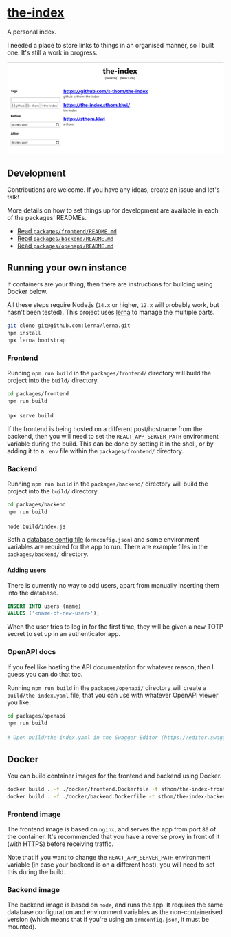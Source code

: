 # [the-index](https://the-index.sthom.kiwi/)

A personal index.

I needed a place to store links to things in an organised manner, so I built one. It's still a work in progress.

![Screenshot of the-index](./.github/screenshot.png)

## Development

Contributions are welcome. If you have any ideas, create an issue and let's talk!

More details on how to set things up for development are available in each of the packages' READMEs.

- [Read `packages/frontend/README.md`](https://github.com/s-thom/the-index/tree/master/packages/frontend)
- [Read `packages/backend/README.md`](https://github.com/s-thom/the-index/tree/master/packages/backend)
- [Read `packages/openapi/README.md`](https://github.com/s-thom/the-index/tree/master/packages/openapi)

## Running your own instance

If containers are your thing, then there are instructions for building using Docker below.

All these steps require Node.js (`14.x` or higher, `12.x` will probably work, but hasn't been tested). This project uses [lerna](https://github.com/lerna/lerna) to manage the multiple parts.

```sh
git clone git@github.com:lerna/lerna.git
npm install
npx lerna bootstrap
```

### Frontend

Running `npm run build` in the `packages/frontend/` directory will build the project into the `build/` directory.

```sh
cd packages/frontend
npm run build

npx serve build
```

If the frontend is being hosted on a different post/hostname from the backend, then you will need to set the `REACT_APP_SERVER_PATH` environment variable during the build. This can be done by setting it in the shell, or by adding it to a `.env` file within the `packages/frontend/` directory.

### Backend

Running `npm run build` in the `packages/backend/` directory will build the project into the `build/` directory.

```sh
cd packages/backend
npm run build

node build/index.js
```

Both a [database config file](https://typeorm.io/#/connection-options) (`ormconfig.json`) and some environment variables are required for the app to run. There are example files in the `packages/backend/` directory.

#### Adding users

There is currently no way to add users, apart from manually inserting them into the database.

```sql
INSERT INTO users (name)
VALUES ('<name-of-new-user>');
```

When the user tries to log in for the first time, they will be given a new TOTP secret to set up in an authenticator app.

### OpenAPI docs

If you feel like hosting the API documentation for whatever reason, then I guess you can do that too.

Running `npm run build` in the `packages/openapi/` directory will create a `build/the-index.yaml` file, that you can use with whatever OpenAPI viewer you like.

```sh
cd packages/openapi
npm run build

# Open build/the-index.yaml in the Swagger Editor (https://editor.swagger.io/)
```

## Docker

You can build container images for the frontend and backend using Docker.

```sh
docker build . -f ./docker/frontend.Dockerfile -t sthom/the-index-frontend:latest
docker build . -f ./docker/backend.Dockerfile -t sthom/the-index-backend:latest
```

### Frontend image

The frontend image is based on `nginx`, and serves the app from port `80` of the container. It's recommended that you have a reverse proxy in front of it (with HTTPS) before receiving traffic.

Note that if you want to change the `REACT_APP_SERVER_PATH` environment variable (in case your backend is on a different host), you will need to set this during the build.

### Backend image

The backend image is based on `node`, and runs the app. It requires the same database configuration and environment variables as the non-containerised version (which means that if you're using an `ormconfig.json`, it must be mounted).
